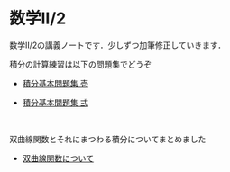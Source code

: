 # 数学II/2

数学II/2の講義ノートです．少しずつ加筆修正していきます．

積分の計算練習は以下の問題集でどうぞ

- [積分基本問題集 壱](https://github.com/kazutsumi/Integral1)

- [積分基本問題集 弍](https://github.com/kazutsumi/Integral2)

<br>

双曲線関数とそれにまつわる積分についてまとめました
- [双曲線関数について](https://github.com/kazutsumi/hyperbolic/blob/main/hyperbolic.pdf)